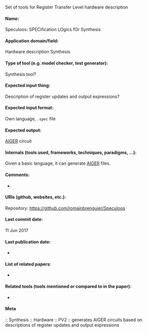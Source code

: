 Set of tools for Register Transfer Level hardware description

#### Name:
Speculoos: SPECification LOgics fOr Synthesis

#### Application domain/field:
Hardware description
Synthesis

#### Type of tool (e.g. model checker, test generator):
Synthesis tool?

#### Expected input thing:
Description of register updates and output expressions?

#### Expected input format:
Own language, `.spec` file

#### Expected output:
[AIGER](../Formats/AIGER.md) circuit

#### Internals (tools used, frameworks, techniques, paradigms, ...):
Given a basic language, it can generate [AIGER](../Formats/AIGER.md) files.

#### Comments:
-

#### URIs (github, websites, etc.):
Repository: https://github.com/romainbrenguier/Speculoos

#### Last commit date:
11 Jun 2017

#### Last publication date:
-

#### List of related papers:
-

#### Related tools (tools mentioned or compared to in the paper):
-

#### Meta
:: Synthesis
:: Hardware
:: PV2 :: generates AIGER circuits based on descriptions of register updates and output expressions